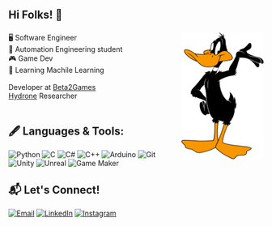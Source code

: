 ## Hi Folks! 👋

### <img align='right' src="assets/Daffy_Duck.png" height="250">


🖥️ Software Engineer </br> 🦾 Automation Engineering student </br> 🎮 Game Dev </br> 🤖 Learning Machile Learning </br> </br> Developer at [Beta2Games](https://www.beta2games.com/)</br> [Hydrone](https://www.linkedin.com/company/hydrone123) Researcher</br></br>


## 🖋️ Languages & Tools:

<p align="left">
  <img src="https://img.icons8.com/color/50/000000/python.png" alt="Python" width="50"/>
  <img src="https://img.icons8.com/color/50/000000/c-programming.png" alt="C" width="50"/>
  <img src="https://img.icons8.com/color/50/000000/c-sharp-logo.png" alt="C#" width="50"/>
  <img src="https://img.icons8.com/color/50/000000/c-plus-plus-logo.png" alt="C++" width="50"/>
  <img src="https://img.icons8.com/color/50/000000/arduino.png" alt="Arduino" width="50"/>
  <img src="https://img.icons8.com/color/50/000000/git.png" alt="Git" width="50"/>
  <img src="https://img.icons8.com/color/50/000000/unity.png" alt="Unity" width="50"/>
  <img src="https://img.icons8.com/color/50/000000/unreal-engine.png" alt="Unreal" width="50"/>
  <img src="https://img.icons8.com/color/50/000000/game-maker.png" alt="Game Maker" width="50"/>
</p>

## 📬 Let's Connect!

[![Email](https://img.shields.io/badge/Email-fba600?style=for-the-badge&logo=outlook&logoColor=white)](mailto:LucasAvila08@outlook.com)
[![LinkedIn](https://img.shields.io/badge/LinkedIn-0A66C2?style=for-the-badge&logo=linkedin&logoColor=white)](https://www.linkedin.com/in/lucasavila08/)
[![Instagram](https://img.shields.io/badge/Instagram-E4405F?style=for-the-badge&logoColor=white)](https://www.instagram.com/oavilatalvez)

<br/><br/>
